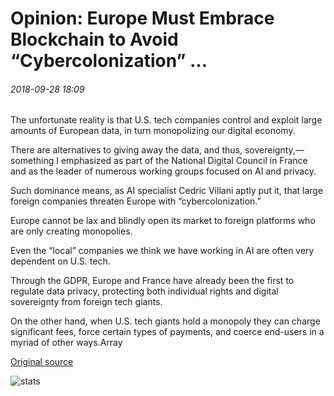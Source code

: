 # Opinion: Europe Must Embrace Blockchain to Avoid “Cybercolonization” ...

###### 2018-09-28 18:09

The unfortunate reality is that U.S. tech companies control and exploit large amounts of European data, in turn monopolizing our digital economy.

There are alternatives to giving away the data, and thus, sovereignty,—something I emphasized as part of the National Digital Council in France and as the leader of numerous working groups focused on AI and privacy.

Such dominance means, as AI specialist Cedric Villani aptly put it, that large foreign companies threaten Europe with “cybercolonization.”

Europe cannot be lax and blindly open its market to foreign platforms who are only creating monopolies.

Even the “local” companies we think we have working in AI are often very dependent on U.S. tech.

Through the GDPR, Europe and France have already been the first to regulate data privacy, protecting both individual rights and digital sovereignty from foreign tech giants.

On the other hand, when U.S. tech giants hold a monopoly they can charge significant fees, force certain types of payments, and coerce end-users in a myriad of other ways.Array

[Original source](https://cointelegraph.com/news/opinion-europe-must-embrace-blockchain-to-avoid-cybercolonization)

![stats](https://c.statcounter.com/11760860/0/a89fa40b/1/ "stats")